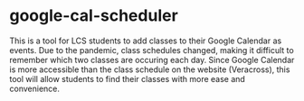 # google-cal-scheduler

This is a tool for LCS students to add classes to their Google Calendar as events. Due to the pandemic, class schedules changed, making it difficult to remember which two classes are occuring each day. Since Google Calendar is more accessible than the class schedule on the website (Veracross), this tool will allow students to find their classes with more ease and convenience.
